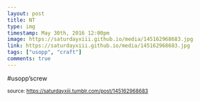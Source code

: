 ```yaml
---
layout: post
title: NT
type: img
timestamp: May 30th, 2016 12:00pm
image: https://saturdayxiii.github.io/media/145162968683.jpg
link: https://saturdayxiii.github.io/media/145162968683.jpg
tags: ["usopp", "craft"]
comments: true
---
```


#usopp’screw
 
  
<small>source: https://saturdayxiii.tumblr.com/post/145162968683</small>